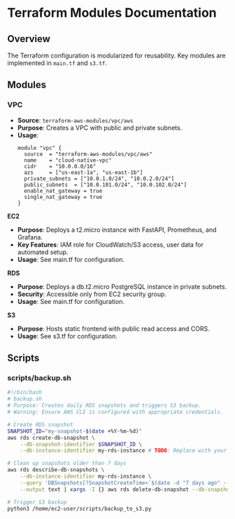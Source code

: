 # Terraform Modules Documentation

## Overview

The Terraform configuration is modularized for reusability. Key modules are implemented in `main.tf` and `s3.tf`.

## Modules

### VPC
- **Source**: `terraform-aws-modules/vpc/aws`
- **Purpose**: Creates a VPC with public and private subnets.
- **Usage**:
  ```hcl
  module "vpc" {
    source  = "terraform-aws-modules/vpc/aws"
    name    = "cloud-native-vpc"
    cidr    = "10.0.0.0/16"
    azs     = ["us-east-1a", "us-east-1b"]
    private_subnets = ["10.0.1.0/24", "10.0.2.0/24"]
    public_subnets  = ["10.0.101.0/24", "10.0.102.0/24"]
    enable_nat_gateway = true
    single_nat_gateway = true
  }

**EC2**

- **Purpose**: Deploys a t2.micro instance with FastAPI, Prometheus, and Grafana.
- **Key Features**: IAM role for CloudWatch/S3 access, user data for automated setup.
- **Usage**: See main.tf for configuration.

**RDS**

- **Purpose**: Deploys a db.t2.micro PostgreSQL instance in private subnets.
- **Security**: Accessible only from EC2 security group.
- **Usage**: See main.tf for configuration.

**S3**

- **Purpose**: Hosts static frontend with public read access and CORS.
- **Usage**: See s3.tf for configuration.



## Scripts

### scripts/backup.sh

```bash
#!/bin/bash
# backup.sh
# Purpose: Creates daily RDS snapshots and triggers S3 backup.
# Warning: Ensure AWS CLI is configured with appropriate credentials.

# Create RDS snapshot
SNAPSHOT_ID="my-snapshot-$(date +%Y-%m-%d)"
aws rds create-db-snapshot \
    --db-snapshot-identifier $SNAPSHOT_ID \
    --db-instance-identifier my-rds-instance # TODO: Replace with your RDS instance identifier

# Clean up snapshots older than 7 days
aws rds describe-db-snapshots \
    --db-instance-identifier my-rds-instance \
    --query 'DBSnapshots[?SnapshotCreateTime<`$(date -d "7 days ago" --iso-8601)`].[DBSnapshotIdentifier]' \
    --output text | xargs -I {} aws rds delete-db-snapshot --db-snapshot-identifier {}

# Trigger S3 backup
python3 /home/ec2-user/scripts/backup_to_s3.py

